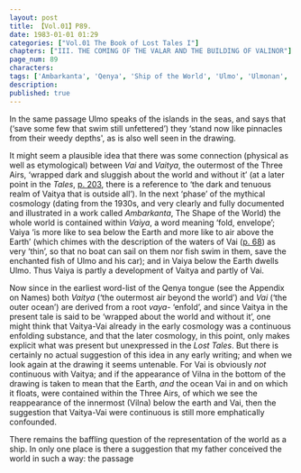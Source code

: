 ```yaml
---
layout: post
title: 【Vol.01】P89.
date: 1983-01-01 01:29
categories: ["Vol.01 The Book of Lost Tales I"]
chapters: ["III. THE COMING OF THE VALAR AND THE BUILDING OF VALINOR"]
page_num: 89
characters: 
tags: ['Ambarkanta', 'Qenya', 'Ship of the World', 'Ulmo', 'Ulmonan', 'Vai', 'Vaitya', 'Vaiya']
description: 
published: true
---
```


In the same passage Ulmo speaks of the islands in the seas, and says that (‘save some few that swim still unfettered’) they ‘stand now like pinnacles from their weedy depths', as is also well seen in the drawing.

It might seem a plausible idea that there was some connection (physical as well as etymological) between <I>Vai</I> and <I>Vaitya</I>, the outermost of the Three Airs, ‘wrapped dark and sluggish about the world and without it’ (at a later point in the <I>Tales</I>, [p. 203]({{site.baseurl}}/vol01-p203), there is a reference to ‘the dark and tenuous realm of Vaitya that is outside all’). In the next ‘phase’ of the mythical cosmology (dating from the 1930s, and very clearly and fully documented and illustrated in a work called <I>Ambarkanta</I>, The Shape of the World) the whole world is contained within <I>Vaiya</I>, a word meaning ‘fold, envelope’; Vaiya ‘is more like to sea below the Earth and more like to air above the Earth’ (which chimes with the description of the waters of Vai ([p. 68]({{site.baseurl}}/vol01-p68)) as very ‘thin’, so that no boat can sail on them nor fish swim in them, save the enchanted fish of Ulmo and his car); and in Vaiya below the Earth dwells Ulmo. Thus Vaiya is partly a development of Vaitya and partly of Vai.

Now since in the earliest word-list of the Qenya tongue (see the Appendix on Names) both <I>Vaitya</I> (‘the outermost air beyond the world’) and <I>Vai</I> (‘the outer ocean’) are derived from a root <I>vaya-</I> ‘enfold’, and since Vaitya in the present tale is said to be ‘wrapped about the world and without it’, one might think that Vaitya-Vai already in the early cosmology was a continuous enfolding substance, and that the later cosmology, in this point, only makes explicit what was present but unexpressed in the <I>Lost Tales</I>. But there is certainly no actual suggestion of this idea in any early writing; and when we look again at the drawing it seems untenable. For Vai is obviously <I>not</I> continuous with Vaitya; and if the appearance of Vilna in the bottom of the drawing is taken to mean that the Earth, <I>and</I> the ocean Vai in and on which it floats, were contained within the Three Airs, of which we see the reappearance of the innermost (Vilna) below the earth and Vai, then the suggestion that Vaitya-Vai were continuous is still more emphatically confounded.

There remains the baffling question of the representation of the world as a ship. In only one place is there a suggestion that my father conceived the world in such a way: the passage

